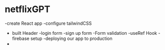 # netflixGPT

-create React app
-configure tailwindCSS
- built Header
-login form
-sign up form
-Form validation
-useRef Hook
-firebase setup
-deploying our app to production
-